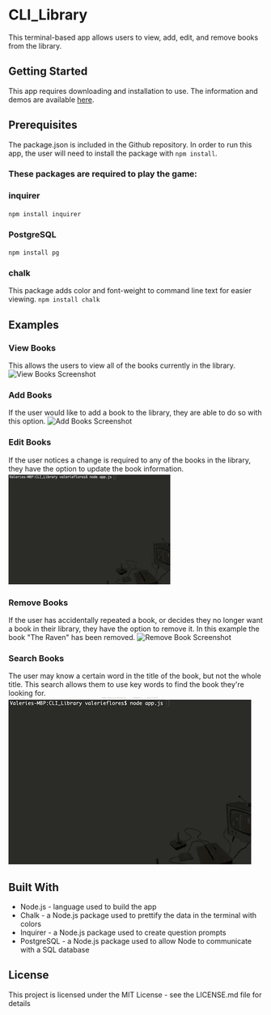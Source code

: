 # CLI_Library
This terminal-based app allows users to view, add, edit, and remove books from the library.

## Getting Started
This app requires downloading and installation to use.  The information and demos are available [here](https://github.com/valeriemiller5/CLI_Library).

## Prerequisites
The package.json is included in the Github repository.  In order to run this app, the user will need to install the package with `npm install`.

### These packages are required to play the game:
### inquirer
`npm install inquirer`
### PostgreSQL
`npm install pg`
### chalk
This package adds color and font-weight to command line text for easier viewing.
`npm install chalk`

## Examples
### View Books
This allows the users to view all of the books currently in the library.
![View Books Screenshot](images/view_books.gif)

### Add Books
If the user would like to add a book to the library, they are able to do so with this option.
![Add Books Screenshot](images/add_books.gif)

### Edit Books
If the user notices a change is required to any of the books in the library, they have the option to update the book information.
![Update Books Screenshot](images/update_books.gif)

### Remove Books
If the user has accidentally repeated a book, or decides they no longer want a book in their library, they have the option to remove it.  In this example the book "The Raven" has been removed.
![Remove Book Screenshot](images/remove_book.gif)

### Search Books
The user may know a certain word in the title of the book, but not the whole title.  This search allows them to use key words to find the book they're looking for.
![Search Books Screenshot](images/search_book.gif)


## Built With
* Node.js - language used to build the app
* Chalk - a Node.js package used to prettify the data in the terminal with colors
* Inquirer - a Node.js package used to create question prompts
* PostgreSQL - a Node.js package used to allow Node to communicate with a SQL database

## License
This project is licensed under the MIT License - see the LICENSE.md file for details
